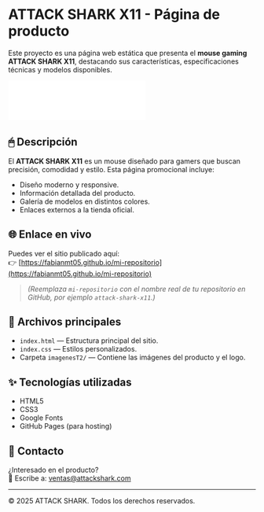 # ATTACK SHARK X11 - Página de producto

Este proyecto es una página web estática que presenta el **mouse gaming ATTACK SHARK X11**, destacando sus características, especificaciones técnicas y modelos disponibles.

![Logo ATTACK SHARK](imagenesT2/logoATTARK.jpg)

## 🖱 Descripción

El **ATTACK SHARK X11** es un mouse diseñado para gamers que buscan precisión, comodidad y estilo. Esta página promocional incluye:

- Diseño moderno y responsive.
- Información detallada del producto.
- Galería de modelos en distintos colores.
- Enlaces externos a la tienda oficial.

## 🌐 Enlace en vivo

Puedes ver el sitio publicado aquí:  
👉 [https://fabianmt05.github.io/mi-repositorio](https://fabianmt05.github.io/mi-repositorio)  
> *(Reemplaza `mi-repositorio` con el nombre real de tu repositorio en GitHub, por ejemplo `attack-shark-x11`.)*

## 📂 Archivos principales

- `index.html` — Estructura principal del sitio.
- `index.css` — Estilos personalizados.
- Carpeta `imagenesT2/` — Contiene las imágenes del producto y el logo.

## ✨ Tecnologías utilizadas

- HTML5
- CSS3
- Google Fonts
- GitHub Pages (para hosting)

## 📧 Contacto

¿Interesado en el producto?  
📩 Escribe a: [ventas@attackshark.com](mailto:ventas@attackshark.com)

---

&copy; 2025 ATTACK SHARK. Todos los derechos reservados.
